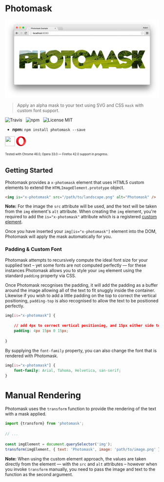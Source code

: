 # Photomask

![Photomask Example](media/screenshot.png)

> Apply an alpha mask to your text using SVG and CSS `mask` with custom font support.

![Travis](http://img.shields.io/travis/Wildhoney/Photomask.svg?style=flat-square)
&nbsp;
![npm](http://img.shields.io/npm/v/photomask.svg?style=flat-square)
&nbsp;
![License MIT](http://img.shields.io/badge/License-MIT-lightgrey.svg?style=flat-square)

* **npm:** `npm install photomask --save`

<img src="https://github.com/alrra/browser-logos/raw/master/chrome/chrome_256x256.png" width="32" height="32" />
<img src="https://github.com/alrra/browser-logos/raw/master/opera/opera_256x256.png" width="32" height="32" />

<sub><sup>Tested with Chrome 46.0, Opera 33.0 &mdash; Firefox 42.0 support in progress.</sup></sub>

## Getting Started

Photomask provides a `x-photomask` element that uses HTML5 custom elements to extend the `HTMLImageElement.prototype` object.

```html
<img is="x-photomask" src="/path/to/landscape.png" alt="Photomask" />
```

**Note:** For the image the `src` attribute will be used, and the text will be taken from the `img` element's `alt` attribute. When creating the `img` element, you're required to add the `is="x-photomask"` attribute which is a registered [custom element](http://www.html5rocks.com/en/tutorials/webcomponents/customelements/).

Once you have inserted your `img[is="x-photomask"]` element into the DOM, Photomask will apply the mask automatically for you.

### Padding & Custom Font

Photomask attempts to recursively compute the ideal font size for your supplied text &ndash; yet some fonts are not computed perfectly &mdash; for these instances Photomask allows you to style your `img` element using the standard `padding` property via CSS.

Once Photomask recognises the padding, it will add the padding as a buffer around the image allowing all of the text to fit snuggly inside the container. Likewise if you wish to add a little padding on the top to correct the vertical positioning, `padding-top` is also recognised to allow the text to be positioned perfectly.

```css
img[is="x-photomask"] {

    // add 4px to correct vertical positioning, and 15px either side to correct overflowing text.
    padding: 4px 15px 0 15px;
    
}
```

By supplying the `font-family` property, you can also change the font that is rendered with Photomask.

```css
img[is="x-photomask"] {
    font-family: Arial, Tahoma, Helvetica, san-serif;
}
```

# Manual Rendering

Photomask uses the `transform` function to provide the rendering of the text with a mask applied.

```javascript
import {transform} from 'photomask';

// ...

const imgElement = document.querySelector('img');
transform(imgElement, { text: 'Photomask', image: 'path/to/image.png' });
```

**Note:** When using the custom element approach, the values are taken directly from the element &mdash; with the `src` and `alt` attributes &ndash; however when you invoke `transform` manually, you need to pass the image and text to the function as the second argument.

